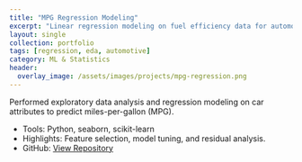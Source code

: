 ```yaml
---
title: "MPG Regression Modeling"
excerpt: "Linear regression modeling on fuel efficiency data for automobiles."
layout: single
collection: portfolio
tags: [regression, eda, automotive]
category: ML & Statistics
header:
  overlay_image: /assets/images/projects/mpg-regression.png
---
```


Performed exploratory data analysis and regression modeling on car attributes to predict miles-per-gallon (MPG).

- Tools: Python, seaborn, scikit-learn
- Highlights: Feature selection, model tuning, and residual analysis.
- GitHub: [View Repository](https://github.com/leen01/mpg-regression)
